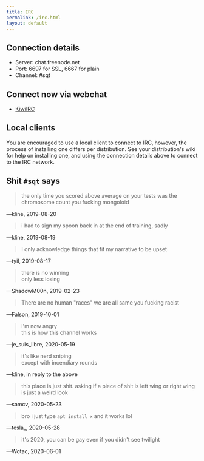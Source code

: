 ```yaml
---
title: IRC
permalink: /irc.html
layout: default
---
```


## Connection details

* Server: chat.freenode.net
* Port: 6697 for SSL, 6667 for plain
* Channel: #sqt

## Connect now via webchat

- [KiwiIRC](https://kiwiirc.com/client/irc.freenode.net/sqt)

## Local clients

You are encouraged to use a local client to connect to IRC, however, the
process of installing one differs per distribution. See your distribution's
wiki for help on installing one, and using the connection details above to
connect to the IRC network.

## Shit `#sqt` says

> the only time you scored above average on your tests was the chromosome count
> you fucking mongoloid  

—kline, 2019-08-20

> i had to sign my spoon back in at the end of training, sadly  

—kline, 2019-08-19

> I only acknowledge things that fit my narrative to be upset  

—tyil, 2019-08-17

> there is no winning  
> only less losing

—ShadowM00n, 2019-02-23

> There are no human "races" we are all same you fucking racist  

—Falson, 2019-10-01

> i'm now angry  
> this is how this channel works  

—je\_suis\_libre, 2020-05-19

> it's like nerd sniping  
> except with incendiary rounds  

—kline, in reply to the above

> this place is just shit. asking if a piece of shit is left wing or right wing
> is just a weird look  

—samcv, 2020-05-23

> bro i just type `apt install x` and it works lol  

—tesla_, 2020-05-28

> it's 2020, you can be gay even if you didn't see twilight

—Wotac, 2020-06-01
